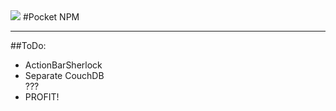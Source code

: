 <img src="pocket-npm/raw/master/ic_launcher-web.png" />
#Pocket NPM

<hr />
##ToDo:
<ul>
  <li>
    ActionBarSherlock
  </li>
  <li>
    Separate CouchDB
  </li>
  </li>
    ???
  </li>
  <li>
    PROFIT!
  </li>
</ul>
